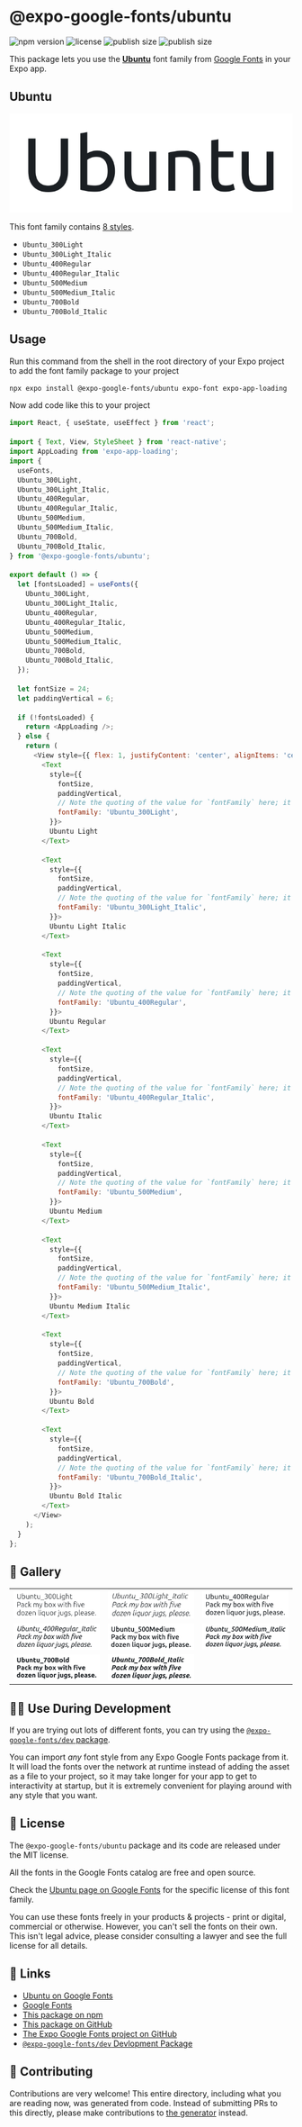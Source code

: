 # @expo-google-fonts/ubuntu

![npm version](https://flat.badgen.net/npm/v/@expo-google-fonts/ubuntu)
![license](https://flat.badgen.net/github/license/expo/google-fonts)
![publish size](https://flat.badgen.net/packagephobia/install/@expo-google-fonts/ubuntu)
![publish size](https://flat.badgen.net/packagephobia/publish/@expo-google-fonts/ubuntu)

This package lets you use the [**Ubuntu**](https://fonts.google.com/specimen/Ubuntu) font family from [Google Fonts](https://fonts.google.com/) in your Expo app.

## Ubuntu

![Ubuntu](./font-family.png)

This font family contains [8 styles](#-gallery).

- `Ubuntu_300Light`
- `Ubuntu_300Light_Italic`
- `Ubuntu_400Regular`
- `Ubuntu_400Regular_Italic`
- `Ubuntu_500Medium`
- `Ubuntu_500Medium_Italic`
- `Ubuntu_700Bold`
- `Ubuntu_700Bold_Italic`

## Usage

Run this command from the shell in the root directory of your Expo project to add the font family package to your project
```sh
npx expo install @expo-google-fonts/ubuntu expo-font expo-app-loading
```

Now add code like this to your project
```js
import React, { useState, useEffect } from 'react';

import { Text, View, StyleSheet } from 'react-native';
import AppLoading from 'expo-app-loading';
import {
  useFonts,
  Ubuntu_300Light,
  Ubuntu_300Light_Italic,
  Ubuntu_400Regular,
  Ubuntu_400Regular_Italic,
  Ubuntu_500Medium,
  Ubuntu_500Medium_Italic,
  Ubuntu_700Bold,
  Ubuntu_700Bold_Italic,
} from '@expo-google-fonts/ubuntu';

export default () => {
  let [fontsLoaded] = useFonts({
    Ubuntu_300Light,
    Ubuntu_300Light_Italic,
    Ubuntu_400Regular,
    Ubuntu_400Regular_Italic,
    Ubuntu_500Medium,
    Ubuntu_500Medium_Italic,
    Ubuntu_700Bold,
    Ubuntu_700Bold_Italic,
  });

  let fontSize = 24;
  let paddingVertical = 6;

  if (!fontsLoaded) {
    return <AppLoading />;
  } else {
    return (
      <View style={{ flex: 1, justifyContent: 'center', alignItems: 'center' }}>
        <Text
          style={{
            fontSize,
            paddingVertical,
            // Note the quoting of the value for `fontFamily` here; it expects a string!
            fontFamily: 'Ubuntu_300Light',
          }}>
          Ubuntu Light
        </Text>

        <Text
          style={{
            fontSize,
            paddingVertical,
            // Note the quoting of the value for `fontFamily` here; it expects a string!
            fontFamily: 'Ubuntu_300Light_Italic',
          }}>
          Ubuntu Light Italic
        </Text>

        <Text
          style={{
            fontSize,
            paddingVertical,
            // Note the quoting of the value for `fontFamily` here; it expects a string!
            fontFamily: 'Ubuntu_400Regular',
          }}>
          Ubuntu Regular
        </Text>

        <Text
          style={{
            fontSize,
            paddingVertical,
            // Note the quoting of the value for `fontFamily` here; it expects a string!
            fontFamily: 'Ubuntu_400Regular_Italic',
          }}>
          Ubuntu Italic
        </Text>

        <Text
          style={{
            fontSize,
            paddingVertical,
            // Note the quoting of the value for `fontFamily` here; it expects a string!
            fontFamily: 'Ubuntu_500Medium',
          }}>
          Ubuntu Medium
        </Text>

        <Text
          style={{
            fontSize,
            paddingVertical,
            // Note the quoting of the value for `fontFamily` here; it expects a string!
            fontFamily: 'Ubuntu_500Medium_Italic',
          }}>
          Ubuntu Medium Italic
        </Text>

        <Text
          style={{
            fontSize,
            paddingVertical,
            // Note the quoting of the value for `fontFamily` here; it expects a string!
            fontFamily: 'Ubuntu_700Bold',
          }}>
          Ubuntu Bold
        </Text>

        <Text
          style={{
            fontSize,
            paddingVertical,
            // Note the quoting of the value for `fontFamily` here; it expects a string!
            fontFamily: 'Ubuntu_700Bold_Italic',
          }}>
          Ubuntu Bold Italic
        </Text>
      </View>
    );
  }
};

```

## 🔡 Gallery


||||
|-|-|-|
|![Ubuntu_300Light](./Ubuntu_300Light.ttf.png)|![Ubuntu_300Light_Italic](./Ubuntu_300Light_Italic.ttf.png)|![Ubuntu_400Regular](./Ubuntu_400Regular.ttf.png)||
|![Ubuntu_400Regular_Italic](./Ubuntu_400Regular_Italic.ttf.png)|![Ubuntu_500Medium](./Ubuntu_500Medium.ttf.png)|![Ubuntu_500Medium_Italic](./Ubuntu_500Medium_Italic.ttf.png)||
|![Ubuntu_700Bold](./Ubuntu_700Bold.ttf.png)|![Ubuntu_700Bold_Italic](./Ubuntu_700Bold_Italic.ttf.png)|||


## 👩‍💻 Use During Development

If you are trying out lots of different fonts, you can try using the [`@expo-google-fonts/dev` package](https://github.com/expo/google-fonts/tree/master/font-packages/dev#readme).

You can import *any* font style from any Expo Google Fonts package from it. It will load the fonts
over the network at runtime instead of adding the asset as a file to your project, so it may take longer
for your app to get to interactivity at startup, but it is extremely convenient
for playing around with any style that you want.

## 📖 License

The `@expo-google-fonts/ubuntu` package and its code are released under the MIT license.

All the fonts in the Google Fonts catalog are free and open source.

Check the [Ubuntu page on Google Fonts](https://fonts.google.com/specimen/Ubuntu) for the specific license of this font family.

You can use these fonts freely in your products & projects - print or digital, commercial or otherwise. However, you can't sell the fonts on their own. This isn't legal advice, please consider consulting a lawyer and see the full license for all details.

## 🔗 Links

- [Ubuntu on Google Fonts](https://fonts.google.com/specimen/Ubuntu)
- [Google Fonts](https://fonts.google.com/)
- [This package on npm](https://www.npmjs.com/package/@expo-google-fonts/ubuntu)
- [This package on GitHub](https://github.com/expo/google-fonts/tree/master/font-packages/ubuntu)
- [The Expo Google Fonts project on GitHub](https://github.com/expo/google-fonts)
- [`@expo-google-fonts/dev` Devlopment Package](https://github.com/expo/google-fonts/tree/master/font-packages/dev)

## 🤝 Contributing

Contributions are very welcome! This entire directory, including what you are reading now, was generated from code. Instead of submitting PRs to this directly, please make contributions to [the generator](https://github.com/expo/google-fonts/tree/master/packages/generator) instead.
